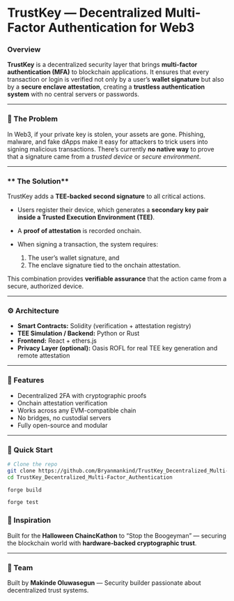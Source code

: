 # TrustKey — Decentralized Multi-Factor Authentication for Web3

### **Overview**

**TrustKey** is a decentralized security layer that brings **multi-factor authentication (MFA)** to blockchain applications.
It ensures that every transaction or login is verified not only by a user’s **wallet signature** but also by a **secure enclave attestation**, creating a **trustless authentication system** with no central servers or passwords.

---

### **🚨 The Problem**

In Web3, if your private key is stolen, your assets are gone.
Phishing, malware, and fake dApps make it easy for attackers to trick users into signing malicious transactions.
There’s currently **no native way** to prove that a signature came from a *trusted device* or *secure environment*.

---

### ** The Solution**

TrustKey adds a **TEE-backed second signature** to all critical actions.

* Users register their device, which generates a **secondary key pair inside a Trusted Execution Environment (TEE)**.
* A **proof of attestation** is recorded onchain.
* When signing a transaction, the system requires:

  1. The user’s wallet signature, and
  2. The enclave signature tied to the onchain attestation.

This combination provides **verifiable assurance** that the action came from a secure, authorized device.

---

### **⚙️ Architecture**

* **Smart Contracts:** Solidity (verification + attestation registry)
* **TEE Simulation / Backend:** Python or Rust
* **Frontend:** React + ethers.js
* **Privacy Layer (optional):** Oasis ROFL for real TEE key generation and remote attestation

---

### **🧩 Features**

* Decentralized 2FA with cryptographic proofs
* Onchain attestation verification
* Works across any EVM-compatible chain
* No bridges, no custodial servers
* Fully open-source and modular

---

### **🚀 Quick Start**

```bash
# Clone the repo
git clone https://github.com/Bryanmankind/TrustKey_Decentralized_Multi-Factor_Authentication.git
cd TrustKey_Decentralized_Multi-Factor_Authentication

forge build

forge test
```


### **🧠 Inspiration**

Built for the **Halloween ChaincKathon** to “Stop the Boogeyman” — securing the blockchain world with **hardware-backed cryptographic trust**.

---

### **👥 Team**

Built by **Makinde Oluwasegun** — Security builder passionate about decentralized trust systems.
